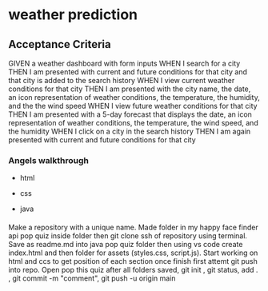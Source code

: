 # weather prediction

## Acceptance Criteria

GIVEN a weather dashboard with form inputs
WHEN I search for a city
THEN I am presented with current and future conditions for that city and that city is added to the search history
WHEN I view current weather conditions for that city
THEN I am presented with the city name, the date, an icon representation of weather conditions, the temperature, the humidity, and the the wind speed
WHEN I view future weather conditions for that city
THEN I am presented with a 5-day forecast that displays the date, an icon representation of weather conditions, the temperature, the wind speed, and the humidity
WHEN I click on a city in the search history
THEN I am again presented with current and future conditions for that city
### Angels walkthrough

* html
   

* css
   

* java
 
####

Make a repository with a unique name.
Made folder in my happy face finder api pop quiz inside folder then git clone ssh of repository using terminal.
Save as readme.md into java pop quiz folder then using vs code create index.html and then folder for assets (styles.css, script.js).
Start working on html and ccs to get position of each section once finish first attemt git push into repo.
Open pop this quiz after all folders saved, git init , git status, add . , git commit -m "comment", git push -u origin main